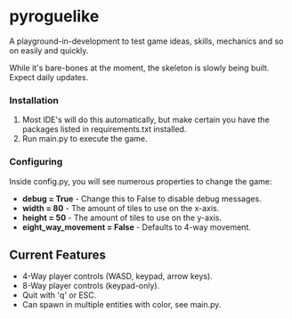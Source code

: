 # pyroguelike
A playground-in-development to test game ideas, skills, mechanics and so on easily and quickly.

While it's bare-bones at the moment, the skeleton is slowly being built. Expect daily updates.

### Installation
1. Most IDE's will do this automatically, but make certain you have the packages listed in requirements.txt installed.
2. Run main.py to execute the game.


### Configuring
Inside config.py, you will see numerous properties to change the game:
- **debug = True** - Change this to False to disable debug messages.
- **width = 80** - The amount of tiles to use on the x-axis.
- **height = 50** - The amount of tiles to use on the y-axis.
- **eight_way_movement = False** - Defaults to 4-way movement.

## Current Features
- 4-Way player controls (WASD, keypad, arrow keys).
- 8-Way player controls (keypad-only).
- Quit with 'q' or ESC.
- Can spawn in multiple entities with color, see main.py.